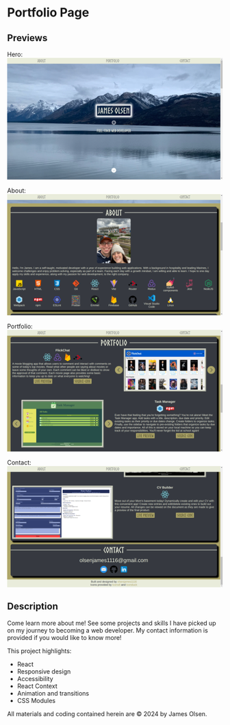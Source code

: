 # Portfolio Page

## Previews

Hero:
![Alt text](./src/assets/images/heroScreenshot.png)

About:
![Alt text](./src/assets/images/aboutScreenshot.png)

Portfolio:
![Alt text](./src/assets/images/portfolioScreenshot.png)

Contact:
![Alt text](./src/assets/images/contactScreenshot.png)

## Description

Come learn more about me! See some projects and skills I have picked up on my journey to becoming a web developer. My contact information is provided if you would like to know more!

This project highlights:

- React
- Responsive design
- Accessibility
- React Context
- Animation and transitions
- CSS Modules

All materials and coding contained herein are © 2024 by James Olsen.
